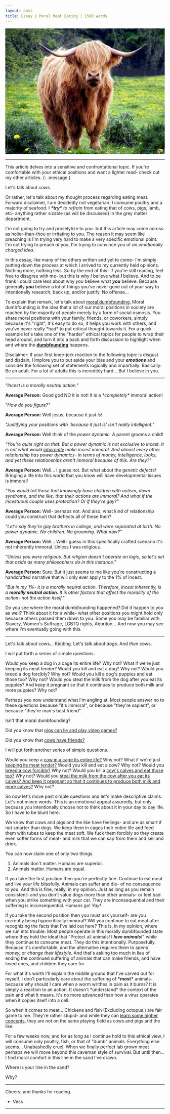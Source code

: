 ```yaml
---
layout: post
title: Essay | Moral Meat Eating | 1500 words
---
```


![Cattle](/assets/cattle.jpg "A picture of a big friend... Or hamburger?")

<hr>

This article delves into a sensitive and confrontational topic. If you're comfortable with your ethical positions and want a lighter read- check out my other articles.
{: .message }

Let's talk about <em>cows.</em>

Or rather, let's talk about my thought process regarding eating meat. Forward disclaimer, I am decidedly not vegetarian. I consume poultry and a majority of seafood. I <em><strong>\*try\*</strong> to refrain</em> from eating that of cows, pigs, lamb, etc- anything rather sizable (as will be discussed) in the grey matter department.

I'm not going to try and proselytize to you- but this article may come across as holier-than-thou or irritating to you. The reason it may seem like preaching is I'm trying very hard to make a very specific emotional point. I'm not trying to preach <em>at</em> you, I'm trying to convince you of <em>an emotionally charged idea.</em>

In this essay, like many of the others written and yet to come- I'm simply putting down the process at which I arrived to my currently held opinions. Nothing more, nothing less. So by the end of this- if you're still reading, feel free to disagree with me- but this is why <em>I</em> believe what <em><strong>I</strong></em> believe. And to be frank I could care less about why <em>you</em> believe what <em><strong>you</strong></em> believe. Because generally <em><strong>you</strong></em> believe a lot of things you've never gone out of your way to intentionally research, back up, and/or justify. No offense...

To explain that remark, let's talk about <a href="https://en.wikipedia.org/wiki/Social_intuitionism">moral dumbfounding.</a> Moral dumbfounding is the idea that a lot of our moral positions in society are reached by the majority of people merely by a form of social osmosis. You share moral positions with your family, friends, or coworkers, simply because it's "right", it's easy to do so, it helps you work with others, and you've never really \*had\* to put critical thought towards it. For a quick example let's take one of the "harder" ethical topics for people to wrap their head around, and turn it into a back and forth discussion to highlight when and where the <strong><u>dumbfounding</u></strong> happens.

Disclaimer: If your first knee-jerk reaction to the following topic is disgust and disdain, I implore you to put aside your bias and your <em><strong>emotions</strong></em> and consider the following set of statements logically and impartially. Basically: Be an adult. For a lot of adults this is incredibly hard... But I believe in you.

<hr>

<em>"Incest is a morally neutral action."</em>

<strong>Average Person:</strong> Good god NO it is not! It is a <em>\*completely\*</em> immoral action!

<em>"How do you figure?"</em>

<strong>Average Person:</strong> Well jesus, because it just <em>is!</em>

<em>"Justifying your positions with 'because it just is' isn't really intelligent."</em>

<strong>Average Person:</strong> Well think of the <em>power dynamic.</em> A parent grooms a child!

<em>"You're quite right on that. But a power dynamic is not exclusive to incest. It is not what would <u>inherently</u> make incest immoral. And almost every other relationship has power dynamics- in terms of money, intelligence, looks, and yet these relationships aren't immoral because of this. Are they?"</em>

<strong>Average Person:</strong> Well... I guess not. But what about the <em>genetic defects!</em> Bringing a life into this world that you know will have developmental issues is immoral!

<em>"You would tell those that knowingly have children with autism, down syndrome, and the like, that their actions are immoral? And what if the incestuous couple uses protection? Or if they're gay?"</em>

<strong>Average Person:</strong> Well- perhaps not. And also, what kind of relationship could you construct that deflects all of these then?

<em>"Let's say they're gay brothers in college, and were separated at birth. No power dynamic. No children. No grooming. What now?"</em>

<strong>Average Person:</strong> Well... Well I guess in this specifically crafted scenario it's not inherently immoral. Unless I was religious.

<em>"Unless you were religious. But religion doesn't operate on logic, so let's set that aside as many philosophers do in this instance."</em>

<strong>Average Person:</strong> Sure. But it just seems to me like you're constructing a handcrafted narrative that will only ever apply to the 1% of incest.

<em>"But in my 1%- it is a morally neutral action. Therefore, incest inherently, is a <strong>morally neutral action.</strong> It is other factors that affect the morallity of the aciton- not the action itself."</em>

Do you see where the moral dumbfounding happened? Did it happen to you as well? Think about it for a while- what other positions you might hold only because others passed them down to you. Some you may be familiar with. Slavery, Women's Suffrage, LGBTQ rights, Aboriton... And now you may see where I'm eventually going with this.

<hr>

Let's talk about cows... Kidding. Let's talk about <em>dogs.</em> And <em>then</em> cows.

I will put forth a series of simple questions.

Would you keep a dog in a cage its entire life? Why not?
What if we're just keeping its meat tender?
Would you kill and eat a dog? Why not?
Would you breed a dog forcibly? Why not?
Would you kill a dog's puppies and eat those too? Why not?
Would you steal the milk from the dog after you eat its puppies? And keep it pregnant so that it continues to produce both milk and more puppies? Why not?

Perhaps you now understand what I'm angling at. Most people answer no to these questions because "it's immoral", or because "they're sapient", or because "they're man's best friend".

Isn't that moral dumbfounding?

Did you know that <a href="https://modernfarmer.com/2014/03/pigheaded-smart-swine">pigs can lie and play video games?</a> 

Did you know that <a href="https://www.theatlantic.com/magazine/archive/2019/11/bovine-friends-forever/598417">cows have friends?</a>

I will put forth another series of simple questions.

Would you keep a <a href="https://www.nhes.org/animal-info-2/factory-farmed-animals-2/factory-farmed-cows">cow in a cage its entire life?</a> Why not?
What if we're just <a href="https://wagyushop.com/blogs/news/how-is-wagyu-beef-raised">keeping its meat tender?</a>
Would you kill and eat a cow? Why not?
Would you <a href="https://nwdistrict.ifas.ufl.edu/phag/2020/05/29/tips-for-successful-artificial-insemination-of-cattle">breed a cow forcibly?</a> Why not?
Would you kill a <a href="https://en.wikipedia.org/wiki/Veal">cow's calves and eat those too?</a> Why not?
Would you <a href="https://www.ciwf.com/farmed-animals/cows/dairy-cows/">steal the milk from the cow after you eat its calves? And keep it pregnant so that it continues to produce both milk and more calves?</a> Why not?

So now let's move past simple questions and let's make descriptive claims. Let's not mince words. This is an emotional appeal assuredly, but only because <em>you</em> intentionally choose not to think about it in your day to day life. So I have to be blunt here.

We know that cows and pigs and the like have feelings- and are as smart if not smarter than dogs.
We keep them in cages their entire life and feed them with tubes to keep the meat soft.
We fuck them forcibly so they create even softer forms of meat- and milk that we can sap from them and sell and drink.

You can now claim one of only two things.

1. Animals don't matter. Humans are superior.
2. Animals matter. Humans are equal.

If you take the first position then you're perfectly fine. Continue to eat meat and live your life blissfully. Animals can suffer and die- of no consequence to you. And this is fine, really, in my opinion. Just as long as you remain consistent- and you don't value dogs more than other animals- or feel bad when you strike something with your car. They are inconsequential and their suffering is inconsequential. Humans go! <em>Yay!</em>

If you take the second position then you must ask yourself- are you currently being hypocritically immoral? Will you continue to eat meat after recognizing the facts that I've laid out here? This is, in my opinion, where we run into trouble. Most people operate in this morally dumbfounded state where they hold the ideal that "Protect all animals! I <em><strong>love animals!</strong></em>" while they continue to consume meat. They do this intentionally. Purposefully. Because it's comfortable, and the alternative requires them to <em>spend money,</em> or <em>change their lifestyle.</em> And that's asking too much in lieu of ending the continued suffering of animals that can make friends, and have loved ones, and children they care for.

For what it's worth I'll explain the middle ground that I've carved out for myself. I don't particularly care about the suffering of <strong>\*most\*</strong> animals- because why should I care when a worm writhes in pain as it burns? It is simply a reaction to an action. It doesn't \*understand\* the context of the pain and what it means. It's no more advanced than how a virus operates when it copies itself into a cell.

So when it comes to meat... Chickens and fish (Excluding octopus.) are fair game to me. They're rather stupid- and while they can <a href="https://www.scienceworld.ca/stories/chickens-can-do-math">learn some higher concepts,</a> they are not on the same playing field as cows and pigs and the like.

For a few weeks now, and for as long as I continue hold to this ethical view, I will consume only poultry, fish, or that of "dumb" animals. Everything else seems... Unabashedly cruel. When we finally perfect lab grown meat perhaps we will move beyond this caveman style of survival. But until then... I find moral comfort in this line in the sand I've drawn.

Where is your line in the sand?

Why?

<hr>

Cheers, and thanks for reading.

- Vess

<hr>